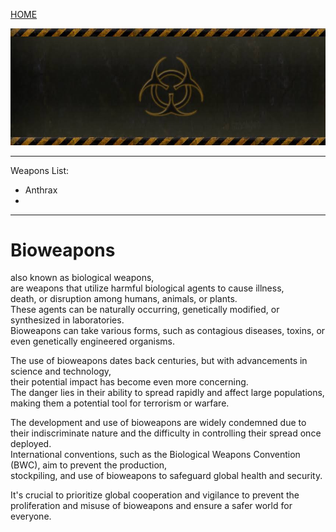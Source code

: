 [HOME](/README.md)

![img](/assets/docs/synthesis/bioweapons/img/image.jpeg)  

--------------------  

Weapons List:  
  - Anthrax
  - 

--------------------   

# Bioweapons   

also known as biological weapons,   
are weapons that utilize harmful biological agents to cause illness,   
death, or disruption among humans, animals, or plants.    
These agents can be naturally occurring, genetically modified, or synthesized in laboratories.   
Bioweapons can take various forms, such as contagious diseases, toxins, or even genetically engineered organisms.   

The use of bioweapons dates back centuries, but with advancements in science and technology,  
their potential impact has become even more concerning.    
The danger lies in their ability to spread rapidly and affect large populations, making them a potential tool for terrorism or warfare.   

The development and use of bioweapons are widely condemned due to their indiscriminate nature and the difficulty in controlling their spread once deployed.   
International conventions, such as the Biological Weapons Convention (BWC), aim to prevent the production,      
stockpiling, and use of bioweapons to safeguard global health and security.    
  
It's crucial to prioritize global cooperation and vigilance to prevent the proliferation and misuse of bioweapons and ensure a safer world for everyone.
